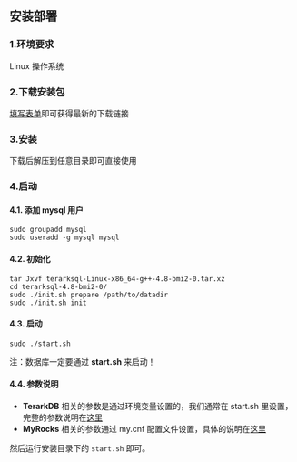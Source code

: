 ## 安装部署

### 1.环境要求
Linux 操作系统

### 2.下载安装包
[填写表单](http://terark.com/zh/download/mysql_rocksdb/latest)即可获得最新的下载链接

### 3.安装
下载后解压到任意目录即可直接使用

### 4.启动

#### 4.1. 添加 mysql 用户

```
sudo groupadd mysql
sudo useradd -g mysql mysql
```

#### 4.2. 初始化

```
tar Jxvf terarksql-Linux-x86_64-g++-4.8-bmi2-0.tar.xz
cd terarksql-4.8-bmi2-0/
sudo ./init.sh prepare /path/to/datadir
sudo ./init.sh init
```

#### 4.3. 启动

```
sudo ./start.sh
```
注：数据库一定要通过 **start.sh** 来启动！


#### 4.4. 参数说明

- **TerarkDB** 相关的参数是通过环境变量设置的，我们通常在 start.sh 里设置，完整的参数说明在[这里](http://terark.com/docs/terarksql-manual/zh-hans/full_config_options.html)
- **MyRocks** 相关的参数通过 my.cnf 配置文件设置，具体的说明在[这里](https://github.com/facebook/mysql-5.6/wiki/New-MySQL-RocksDB-Server-Variables)

然后运行安装目录下的 `start.sh` 即可。
